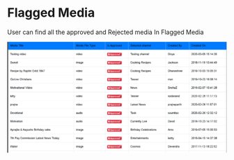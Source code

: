 # Flagged Media

User can find all the approved and Rejected media In Flagged Media

![](../.gitbook/assets/image%20%2838%29.png)



